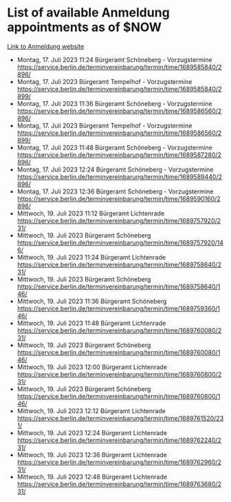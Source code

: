 # List of available Anmeldung appointments as of $NOW
[Link to Anmeldung website](https://service.berlin.de/terminvereinbarung/termin/tag.php?termin=1&anliegen[]=120686&dienstleisterlist=122210,122217,327316,122219,327312,122227,327314,122231,327346,122243,327348,122254,122252,329742,122260,329745,122262,329748,122271,327278,122273,327274,122277,327276,330436,122280,327294,122282,327290,122284,327292,122291,327270,122285,327266,122286,327264,122296,327268,150230,329760,122297,327286,122294,327284,122312,329763,122314,329775,122304,327330,122311,327334,122309,327332,317869,122281,327352,122279,329772,122283,122276,327324,122274,327326,122267,329766,122246,327318,122251,327320,122257,327322,122208,327298,122226,327300&herkunft=http%3A%2F%2Fservice.berlin.de%2Fdienstleistung%2F120686%2F)
- Montag, 17. Juli 2023 11:24 Bürgeramt Schöneberg - Vorzugstermine https://service.berlin.de/terminvereinbarung/termin/time/1689585840/2896/
- Montag, 17. Juli 2023  Bürgeramt Tempelhof - Vorzugstermine https://service.berlin.de/terminvereinbarung/termin/time/1689585840/2899/
- Montag, 17. Juli 2023 11:36 Bürgeramt Schöneberg - Vorzugstermine https://service.berlin.de/terminvereinbarung/termin/time/1689586560/2896/
- Montag, 17. Juli 2023  Bürgeramt Tempelhof - Vorzugstermine https://service.berlin.de/terminvereinbarung/termin/time/1689586560/2899/
- Montag, 17. Juli 2023 11:48 Bürgeramt Schöneberg - Vorzugstermine https://service.berlin.de/terminvereinbarung/termin/time/1689587280/2896/
- Montag, 17. Juli 2023 12:24 Bürgeramt Schöneberg - Vorzugstermine https://service.berlin.de/terminvereinbarung/termin/time/1689589440/2896/
- Montag, 17. Juli 2023 12:36 Bürgeramt Schöneberg - Vorzugstermine https://service.berlin.de/terminvereinbarung/termin/time/1689590160/2896/
- Mittwoch, 19. Juli 2023 11:12 Bürgeramt Lichtenrade https://service.berlin.de/terminvereinbarung/termin/time/1689757920/231/
- Mittwoch, 19. Juli 2023  Bürgeramt Schöneberg https://service.berlin.de/terminvereinbarung/termin/time/1689757920/146/
- Mittwoch, 19. Juli 2023 11:24 Bürgeramt Lichtenrade https://service.berlin.de/terminvereinbarung/termin/time/1689758640/231/
- Mittwoch, 19. Juli 2023  Bürgeramt Schöneberg https://service.berlin.de/terminvereinbarung/termin/time/1689758640/146/
- Mittwoch, 19. Juli 2023 11:36 Bürgeramt Schöneberg https://service.berlin.de/terminvereinbarung/termin/time/1689759360/146/
- Mittwoch, 19. Juli 2023 11:48 Bürgeramt Lichtenrade https://service.berlin.de/terminvereinbarung/termin/time/1689760080/231/
- Mittwoch, 19. Juli 2023  Bürgeramt Schöneberg https://service.berlin.de/terminvereinbarung/termin/time/1689760080/146/
- Mittwoch, 19. Juli 2023 12:00 Bürgeramt Lichtenrade https://service.berlin.de/terminvereinbarung/termin/time/1689760800/231/
- Mittwoch, 19. Juli 2023  Bürgeramt Schöneberg https://service.berlin.de/terminvereinbarung/termin/time/1689760800/146/
- Mittwoch, 19. Juli 2023 12:12 Bürgeramt Lichtenrade https://service.berlin.de/terminvereinbarung/termin/time/1689761520/231/
- Mittwoch, 19. Juli 2023 12:24 Bürgeramt Lichtenrade https://service.berlin.de/terminvereinbarung/termin/time/1689762240/231/
- Mittwoch, 19. Juli 2023 12:36 Bürgeramt Lichtenrade https://service.berlin.de/terminvereinbarung/termin/time/1689762960/231/
- Mittwoch, 19. Juli 2023 12:48 Bürgeramt Lichtenrade https://service.berlin.de/terminvereinbarung/termin/time/1689763680/231/
